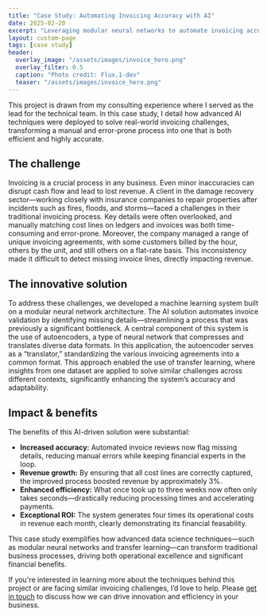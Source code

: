 ```yaml
---
title: "Case Study: Automating Invoicing Accuracy with AI"
date: 2025-02-20
excerpt: "Leveraging modular neural networks to automate invoicing accuracy and enhance financial performance."
layout: custom-page
tags: [case study]
header:
  overlay_image: "/assets/images/invoice_hero.png"
  overlay_filter: 0.5
  caption: "Photo credit: Flux.1-dev"
  teaser: "/assets/images/invoice_hero.png"
---
```


This project is drawn from my consulting experience where I served as the lead for the technical team. In this case study, I detail how advanced AI techniques were deployed to solve real-world invoicing challenges, transforming a manual and error-prone process into one that is both efficient and highly accurate.

## The challenge

Invoicing is a crucial process in any business. Even minor inaccuracies can disrupt cash flow and lead to lost revenue. A client in the damage recovery sector—working closely with insurance companies to repair properties after incidents such as fires, floods, and storms—faced a challenges in their traditional invoicing process. Key details were often overlooked, and manually matching cost lines on ledgers and invoices was both time-consuming and error-prone. Moreover, the company managed a range of unique invoicing agreements, with some customers billed by the hour, others by the unit, and still others on a flat-rate basis. This inconsistency made it difficult to detect missing invoice lines, directly impacting revenue.

## The innovative solution

To address these challenges, we developed a machine learning system built on a modular neural network architecture. The AI solution automates invoice validation by identifying missing details—streamlining a process that was previously a significant bottleneck. A central component of this system is the use of autoencoders, a type of neural network that compresses and translates diverse data formats. In this application, the autoencoder serves as a “translator,” standardizing the various invoicing agreements into a common format. This approach enabled the use of transfer learning, where insights from one dataset are applied to solve similar challenges across different contexts, significantly enhancing the system’s accuracy and adaptability.

## Impact & benefits

The benefits of this AI-driven solution were substantial:

- **Increased accuracy:** Automated invoice reviews now flag missing details, reducing manual errors while keeping financial experts in the loop.
- **Revenue growth:** By ensuring that all cost lines are correctly captured, the improved process boosted revenue by approximately 3%.
- **Enhanced efficiency:** What once took up to three weeks now often only takes seconds—drastically reducing processing times and accelerating payments.
- **Exceptional ROI:** The system generates four times its operational costs in revenue each month, clearly demonstrating its financial feasability.

This case study exemplifies how advanced data science techniques—such as modular neural networks and transfer learning—can transform traditional business processes, driving both operational excellence and significant financial benefits.

If you're interested in learning more about the techniques behind this project or are facing similar invoicing challenges, I’d love to help. Please [get in touch](/contact/) to discuss how we can drive innovation and efficiency in your business.